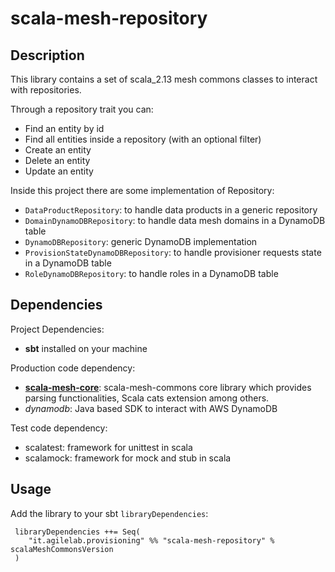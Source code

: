 # scala-mesh-repository

## Description
This library contains a set of scala_2.13 mesh commons classes to interact with repositories.

Through a repository trait you can:
* Find an entity by id
* Find all entities inside a repository (with an optional filter)
* Create an entity
* Delete an entity
* Update an entity

Inside this project there are some implementation of Repository:
* `DataProductRepository`: to handle data products in a generic repository 
* `DomainDynamoDBRepository`: to handle data mesh domains in a DynamoDB table
* `DynamoDBRepository`: generic DynamoDB implementation
* `ProvisionStateDynamoDBRepository`: to handle provisioner requests state in a DynamoDB table
* `RoleDynamoDBRepository`: to handle roles in a DynamoDB table

## Dependencies

Project Dependencies:

* **sbt** installed on your machine

Production code dependency:

* [**scala-mesh-core**](../core): scala-mesh-commons core library which provides parsing functionalities, Scala cats extension among others.
* *dynamodb*: Java based SDK to interact with AWS DynamoDB

Test code dependency:

* scalatest: framework for unittest in scala
* scalamock: framework for mock and stub in scala

## Usage

Add the library to your sbt `libraryDependencies`:

```
 libraryDependencies ++= Seq(
    "it.agilelab.provisioning" %% "scala-mesh-repository" % scalaMeshCommonsVersion
 )
```
